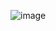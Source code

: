 ![image](https://www.google.com/search?sca_esv=ffa6a5b912f672b6&sxsrf=ACQVn0-2nVRXToGHt0atKSFZWfCjV5i3SQ:1713804926335&q=asus+zenbook+ux370u+pantalla&uds=AMwkrPvmvCopE3yP0qCoXQTLm5SC6kXqD2OC4LZ5vvI4IAsgekTD6Q57BsYtqFrzAPg5b0cr1Mxwh1kM8Psm_dUIgfS57HSgK_keXsy3bu4fg1-6gRSzTZDTgVNGMKExfnpHRoh6McQhbuMjNHkGrh-d4SUrfNgUMnZepLHYjr9mVoCAh6AXw9uJkD1p5JRLeuARF8EOTsaoXO96vwBGrosNoRD_C3v8eCatT2PY9TvmYRK7ob-RCzh8i3anUWFZst9MEPVzAQuMjTsWHIaBfP_e_U0cSRSrznw1GwsyaGWd5FoQ7xCHX8w&udm=2&prmd=ivnbz&sa=X&ved=2ahUKEwiLw-TupNaFAxWtBtsEHeTtAXUQtKgLegQIDhAB#vhid=26Two6JsfDr0UM&vssid=mosaic)
